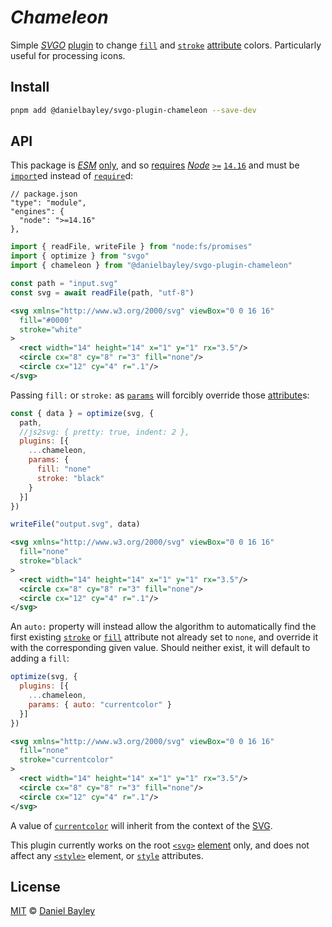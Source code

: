 _Chameleon_
===========
Simple _[SVGO]_ [plugin] to change [`fill`] and [`stroke`] [attribute] colors.
Particularly useful for processing icons.

## Install
~~~ sh
pnpm add @danielbayley/svgo-plugin-chameleon --save-dev
~~~

API
---
This package is _[ESM]_ [only], and so [requires] _[Node]_ [`>=`]
[`14.16`] and must be [`import`]ed instead of [`require`]d:
~~~ json5
// package.json
"type": "module",
"engines": {
  "node": ">=14.16"
},
~~~
~~~ js
import { readFile, writeFile } from "node:fs/promises"
import { optimize } from "svgo"
import { chameleon } from "@danielbayley/svgo-plugin-chameleon"

const path = "input.svg"
const svg = await readFile(path, "utf-8")
~~~
~~~ svg
<svg xmlns="http://www.w3.org/2000/svg" viewBox="0 0 16 16"
  fill="#0000"
  stroke="white"
>
  <rect width="14" height="14" x="1" y="1" rx="3.5"/>
  <circle cx="8" cy="8" r="3" fill="none"/>
  <circle cx="12" cy="4" r=".1"/>
</svg>
~~~
Passing `fill:` or `stroke:` as [`params`] will forcibly override those [attribute]s:
~~~ js
const { data } = optimize(svg, {
  path,
  //js2svg: { pretty: true, indent: 2 },
  plugins: [{
    ...chameleon,
    params: {
      fill: "none"
      stroke: "black"
    }
  }]
})

writeFile("output.svg", data)
~~~
~~~ svg
<svg xmlns="http://www.w3.org/2000/svg" viewBox="0 0 16 16"
  fill="none"
  stroke="black"
>
  <rect width="14" height="14" x="1" y="1" rx="3.5"/>
  <circle cx="8" cy="8" r="3" fill="none"/>
  <circle cx="12" cy="4" r=".1"/>
</svg>
~~~

An `auto:` property will instead allow the algorithm to automatically find the first
existing [`stroke`] or [`fill`] attribute not already set to `none`, and override it with
the corresponding given value. Should neither exist, it will default to adding a `fill`:
~~~ js
optimize(svg, {
  plugins: [{
    ...chameleon,
    params: { auto: "currentcolor" }
  }]
})
~~~
~~~ svg
<svg xmlns="http://www.w3.org/2000/svg" viewBox="0 0 16 16"
  fill="none"
  stroke="currentcolor"
>
  <rect width="14" height="14" x="1" y="1" rx="3.5"/>
  <circle cx="8" cy="8" r="3" fill="none"/>
  <circle cx="12" cy="4" r=".1"/>
</svg>
~~~
A value of [`currentcolor`] will inherit from the context of the [SVG].

This plugin currently works on the root [`<svg>`] [element] only,
and does not affect any [`<style>`] element, or [`style`] attributes.

License
-------
[MIT] © [Daniel Bayley]

[MIT]:                LICENSE.md
[Daniel Bayley]:      https://github.com/danielbayley

[svg]:                https://developer.mozilla.org/docs/Web/SVG
[element]:            https://developer.mozilla.org/docs/Web/SVG/Element
[`<svg>`]:            https://developer.mozilla.org/docs/Web/SVG/Element/svg
[`<style>`]:          https://developer.mozilla.org/docs/Web/SVG/Element/style
[attribute]:          https://developer.mozilla.org/docs/Web/SVG/Attribute
[`style`]:            https://developer.mozilla.org/docs/Web/SVG/Attribute/style
[`fill`]:             https://developer.mozilla.org/docs/Web/SVG/Attribute/fill
[`stroke`]:           https://developer.mozilla.org/docs/Web/SVG/Attribute/stroke
[`currentcolor`]:     https://gomakethings.com/currentcolor-and-svgs

[svgo]:               https://github.com/svg/svgo#readme
[plugin]:             https://github.com/svg/svgo#configuration
[`params`]:           https://github.com/svg/svgo#custom-plugin

[node]:               https://nodejs.org
[requires]:           https://docs.npmjs.com/cli/v9/configuring-npm/package-json#engines
[`>=`]:               https://docs.npmjs.com/cli/v6/using-npm/semver#ranges
[`14.16`]:            https://github.com/nodejs/node/blob/main/doc/changelogs/CHANGELOG_V14.md#14.16.0
[ESM]:                https://developer.mozilla.org/docs/Web/JavaScript/Guide/Modules
[only]:               https://gist.github.com/sindresorhus/a39789f98801d908bbc7ff3ecc99d99c
[`import`]:           https://developer.mozilla.org/docs/Web/JavaScript/Reference/Statements/import
[`require`]:          https://nodejs.org/api/modules.html#requireid
